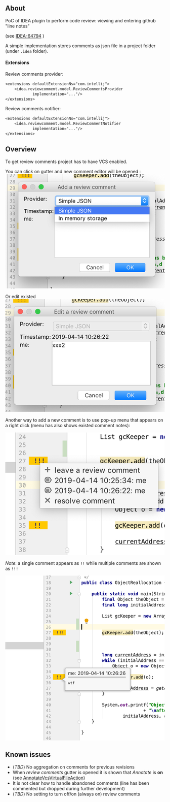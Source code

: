 ## About

PoC of IDEA plugin to perform code review: viewing and entering github "line notes"

(see [IDEA-64794](https://youtrack.jetbrains.com/issue/IDEA-64794) )

A simple implementation stores comments as json file in a project folder (under `.idea` folder).

#### Extensions
Review comments provider:
```
<extensions defaultExtensionNs="com.intellij">
    <idea.reviewcomment.model.ReviewCommentsProvider
            implementation="..."/>
</extensions>
```

Review comments notifier:
```
<extensions defaultExtensionNs="com.intellij">
    <idea.reviewcomment.model.ReviewCommentNotifier
            implementation="..."/>
</extensions>
```


## Overview

To get review comments project has to have VCS enabled. 

You can click on gutter and new comment editor will be opened :
![](https://raw.githubusercontent.com/vladimirdolzhenko/reviewcomment/master/images/new_comment_editor.png?raw=true)

Or edit existed
![](https://raw.githubusercontent.com/vladimirdolzhenko/reviewcomment/master/images/comment_editor.png?raw=true)

Another way to add a new comment is to use pop-up menu that appears on a right
click (menu has also shows existed comment notes):

![](https://raw.githubusercontent.com/vladimirdolzhenko/reviewcomment/master/images/popup.png?raw=true)

_Note_: a single comment appears as `!!` while multiple comments are shown as `!!!`

![](https://raw.githubusercontent.com/vladimirdolzhenko/reviewcomment/master/images/tooltip.png?raw=true)

## Known issues

* (*TBD*) No aggregation on comments for previous revisions 
* When _review comments_ gutter is opened it is shown that _Annotate_ is **on** (see [AnnotateVcsVirtualFileAction](https://github.com/JetBrains/intellij-community/blob/191.6707/platform/vcs-impl/src/com/intellij/openapi/vcs/actions/AnnotateVcsVirtualFileAction.java#L82))
* It is not clear how to handle abandoned comments (line has been commented but dropped during further development)
* (*TBD*) No setting to turn off/on (always on) review comments 